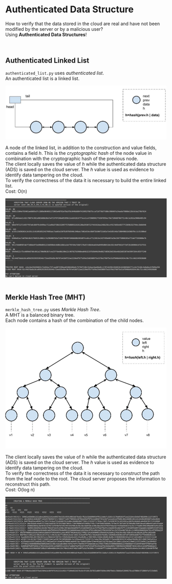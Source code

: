 # Authenticated Data Structure
How to verify that the data stored in the cloud are real and have not been modified by the server or by a malicious user?<br>
Using **Authenticated Data Structures**! 

<br>

## Authenticated Linked List

`authenticated_list.py` uses _authenticated list_.<br>
An authenticated list is a linked list.

<div align="center">
  <img src="https://github.com/mariocuomo/Authenticated-Data-Structure/blob/main/linked_list.png" width="800"/>
</div>

A node of the linked list, in addition to the construction and value fields, contains a field _h_. This is the _cryptographic hash_ of the node value in combination with the cryptographic hash of the previous node.<br>
The client locally saves the value of _h_ while the authenticated data structure (ADS) is saved on the cloud server. The _h_ value is used as evidence to identify data tampering on the cloud.<br>
To verify the correctness of the data it is necessary to build the entire linked list.<br>
Cost: O(n)

<div align="center">
  <img src="https://github.com/mariocuomo/Authenticated-Data-Structure/blob/main/example1.png" width="800"/>
</div>


<br>

## Merkle Hash Tree (MHT)

`merkle_hash_tree.py` uses _Markle Hash Tree_.<br>
A MHT is a balanced binary tree.<br>
Each node contains a hash of the combination of the child nodes. 

<div align="center">
  <img src="https://github.com/mariocuomo/Authenticated-Data-Structure/blob/main/mht.jpg" width="600"/>
</div>

The client locally saves the value of _h_ while the authenticated data structure (ADS) is saved on the cloud server. The _h_ value is used as evidence to identify data tampering on the cloud.<br>
To verify the correctness of the data it is necessary to construct the path from the leaf node to the root. The cloud server proposes the information to reconstruct this path. <br>
Cost: O(log n) 

<div align="center">
  <img src="https://github.com/mariocuomo/Authenticated-Data-Structure/blob/main/example2.png" width="800"/>
</div>

